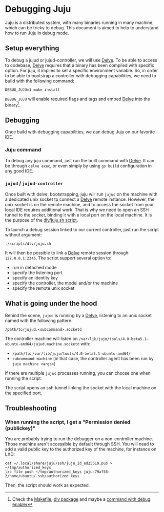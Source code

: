 # Debugging Juju

[Delve]: https://github.com/go-delve/delve

Juju is a distributed system, with many binaries running in many machine, which can be tricky to debug. This document
is aimed to help to understand how to run Juju in debug mode.

## Setup everything

To debug a jujud or jujud-controller, we will use [Delve]. To be able to access to codebase, [Delve] requires
that a binary has been compiled with specific option. For juju, it implies to set a specific environment variable. So, 
in order to be able to bootstrap a controller with debugging capabilities, we need to build with the following command:

```shell
DEBUG_JUJU=1 make install
```

`DEBUG_JUJU` will enable required flags and tags and embed [Delve] into the binary[^1]. 

[^1]: Check the [Makefile](../../Makefile), [dlv package](../../internal/dlv/doc.go) and maybe a 
[command with debug enabler](../../cmd/jujud-controller/main_debug.go)

## Debugging

Once build with debugging capabilities, we can debug Juju on our favorite IDE. 

### Juju command

To debug any juju command, just run the built command with [Delve]. It can be through `delve exec`, or even simply by 
using `go build` configuration in any good IDE. 

###  `jujud` / `jujud-controller`

Once built with delve, bootstrapping, juju will run `jujud` on the machine with a dedicated unix socket
to connect a [Delve] remote instance.
However, the unix socket is on the remote machine, and to access the socket from your local IDE requires
additional work. That is why we need to open an SSH tunnel to the socket, binding it with a local port on the 
local machine. It is the purpose of the [dlv/juju.sh script](juju.sh).

To launch a debug session linked to our current controller, just run the script without argument:

```shell
./scripts/dlv/juju.sh
```

It will then be possible to link a [Delve] remote session through `127.0.0.1:2345`. The script support several option to:

- run in detached mode
- specify the listening port
- specify an identity key 
- specify the controller, the model and/or the machine 
- specify the remote unix socket

## What is going under the hood

Behind the scene, `jujud` is running by a [Delve], listening to an unix socket named with the following pattern:

`/path/to/jujud.<subcommand>.socketd`

The controller machine will listen on `/var/lib/juju/tools/4.0-beta5.1-ubuntu-amd64/jujud.machine.socketd` with:

* `/path/to`: `/var/lib/juju/tools/4.0-beta5.1-ubuntu-amd64/`
* `subcommand`: `machine` (in that case, the controller agent has been run by `juju machine <args>`)

If there are multiple `jujud` processes running, you can choose one when running the script.

The script opens an ssh tunnel linking the socket with the local machine on the specified port.

## Troubleshooting

### When running the script, I get a "Permission denied (publickey)"

You are probably trying to run the debugger on a non-controller machine. Those machine aren't accessible by default 
through SSH. You will need to add a valid public key to the authorized key of the machine, for instance on LXD:

```shell
cat ~/.local/share/juju/ssh/juju_id_ed25519.pub > ~/tmp/authorized_keys
lxc file push ~/tmp/authorized_keys juju-79af58-2/home/ubuntu/.ssh/authorized_keys
```

Then, the script should work as expected.
